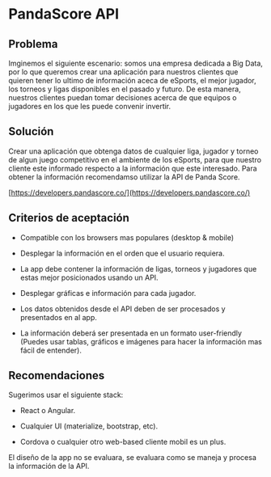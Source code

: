 # PandaScore API

## Problema

Imginemos el siguiente escenario: somos una empresa dedicada a Big Data, por lo que queremos crear una aplicación para nuestros clientes que quieren tener lo ultimo de información aceca de eSports, el mejor jugador, los torneos y ligas disponibles en el pasado y futuro. De esta manera, nuestros clientes puedan tomar decisiones acerca de que equipos o jugadores en los que les puede convenir invertir.

## Solución

Crear una aplicación que obtenga datos de cualquier liga, jugador y torneo de algun juego competitivo en el ambiente de los eSports, para que nuestro cliente este informado respecto a la información que este interesado. Para obtener la información recomendamso utilizar la API de Panda Score.

[https://developers.pandascore.co/](https://developers.pandascore.co/)

## Criterios de aceptación

- Compatible con los browsers mas populares (desktop & mobile)

- Desplegar la información en el orden que el usuario requiera.

- La app debe contener la información de ligas, torneos y jugadores que estas mejor posicionados usando un API.

- Desplegar gráficas e información para cada jugador.

- Los datos obtenidos desde el API deben de ser procesados y presentados en al app.

- La información deberá ser presentada en un formato user-friendly (Puedes usar tablas, gráficos e imágenes para hacer la información mas fácil de entender).

## Recomendaciones

Sugerimos usar el siguiente stack:

- React o Angular.

- Cualquier UI (materialize, bootstrap, etc).

- Cordova o cualquier otro web-based cliente mobil es un plus.

El diseño de la app no se evaluara, se evaluara como se maneja y procesa la información de la API.
